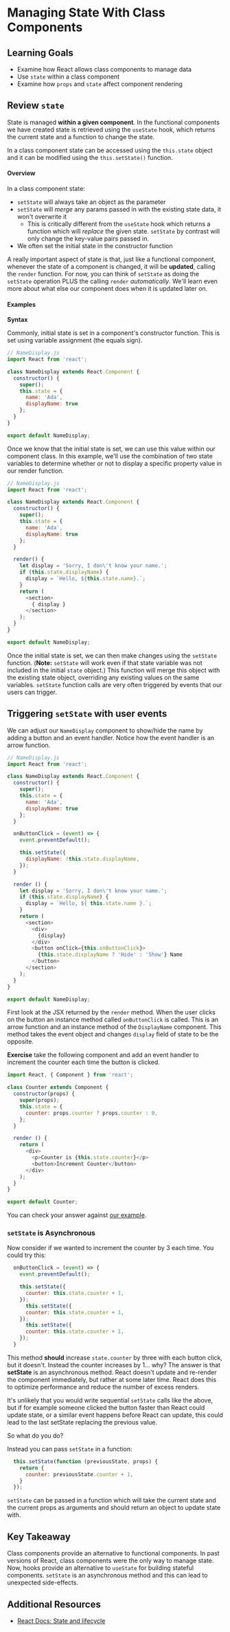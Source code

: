# Managing State With Class Components

## Learning Goals

- Examine how React allows class components to manage data
- Use `state` within a class component
- Examine how `props` and `state` affect component rendering

## Review `state`

State is managed **within a given component**. In the functional components we have created state is retrieved using the `useState` hook, which returns the current state and a function to change the state.

In a class component state can be accessed using the `this.state` object and it can be modified using the `this.setState()` function.

#### Overview

In a class component state:

- `setState` will always take an object as the parameter
- `setState` will _merge_ any params passed in with the existing state data, it won't overwrite it
  - This is critically different from the `useState` hook which returns a function which will _replace_ the given state.  `setState` by contrast will only change the key-value pairs passed in.
- We often set the initial state in the constructor function

A really important aspect of state is that, just like a functional component, whenever the state of a component is changed, it will be **updated**, calling the `render` function. For now, you can think of `setState` as doing the `setState` operation PLUS the calling `render` _automatically_. We'll learn even more about what else our component does when it is updated later on.

#### Examples

**Syntax**

Commonly, initial state is set in a component's constructor function. This is set using variable assignment (the equals sign).

```javascript
// NameDisplay.js
import React from 'react';

class NameDisplay extends React.Component {
  constructor() {
    super();
    this.state = {
      name: 'Ada',
      displayName: true
    };
  }
}

export default NameDisplay;
```

Once we know that the initial state is set, we can use this value within our component class. In this example, we'll use the combination of two state variables to determine whether or not to display a specific property value in our render function.

```javascript
// NameDisplay.js
import React from 'react';

class NameDisplay extends React.Component {
  constructor() {
    super();
    this.state = {
      name: 'Ada',
      displayName: true
    };
  }

  render() {
    let display = 'Sorry, I don\'t know your name.';
    if (this.state.displayName) {
      display = `Hello, ${this.state.name}.`;
    }
    return (
      <section>
        { display }
      </section>
    );
  }
}

export default NameDisplay;
```

Once the initial state is set, we can then make changes using the `setState` function. (**Note:** `setState` will work even if that state variable was not included in the initial `state` object.) This function will merge this object with the existing state object, overriding any existing values on the same variables. `setState` function calls are very often triggered by events that our users can trigger.

## Triggering `setState` with user events

We can adjust our `NameDisplay` component to show/hide the name by adding a button and an event handler.  Notice how the event handler is an arrow function.

```javascript
// NameDisplay.js
import React from 'react';

class NameDisplay extends React.Component {
  constructor() {
    super();
    this.state = {
      name: 'Ada',
      displayName: true
    };
  }

  onButtonClick = (event) => {
    event.preventDefault();

    this.setState({
      displayName: !this.state.displayName,
    });
  }

  render () {
    let display = 'Sorry, I don\'t know your name.';
    if (this.state.displayName) {
      display = `Hello, ${ this.state.name }.`;
    }
    return (
      <section>
        <div>
          {display}
        </div>
        <button onClick={this.onButtonClick}>
          {this.state.displayName ? 'Hide' : 'Show'} Name
        </button>
      </section>
    );
  }
}

export default NameDisplay;
```

First look at the JSX returned by the `render` method.  When the user clicks on the button an instance method called `onButtonClick` is called.  This is an arrow function and an instance method of the `DisplayName` component.  This method takes the event object and changes `display` field of state to be the opposite.

**Exercise** take the following component and add an event handler to increment the counter each time the button is clicked.

```javascript
import React, { Component } from 'react';

class Counter extends Component {
  constructor(props) {
    super(props);
    this.state = {
      counter: props.counter ? props.counter : 0,
    };
  }

  render () {
    return (
      <div>
        <p>Counter is {this.state.counter}</p>
        <button>Increment Counter</button>
      </div>
    );
  }
}

export default Counter;
```

You can check your answer against [our example](examples/Counter.js).

### `setState` is Asynchronous

Now consider if we wanted to increment the counter by 3 each time.  You could try this:

```javascript
  onButtonClick = (event) => {
    event.preventDefault();

    this.setState({
      counter: this.state.counter + 1,
    });
      this.setState({
      counter: this.state.counter + 1,
    });
      this.setState({
      counter: this.state.counter + 1,
    });
  }
```

This method **should** increase `state.counter` by three with each button click, but it doesn't.  Instead the counter increases by 1... why?  The answer is that **setState** is an asynchronous method.  React doesn't update and re-render the component immediately, but rather at some later time.  React does this to optimize performance and reduce the number of excess renders.  

It's unlikely that you would write sequential `setState` calls like the above, but if for example someone clicked the button faster than React could update state, or a similar event happens before React can update, this could lead to the last setState replacing the previous value.

So what do you do?

Instead you can pass `setState` in a function:

```javascript
  this.setState(function (previousState, props) {
    return {
      counter: previousState.counter + 1,
    }
  });
```

`setState` can be passed in a function which will take the current state and the current props as arguments and should return an object to update state with. 

## Key Takeaway

Class components provide an alternative to functional components.  In past versions of React, class components were the only way to manage state.  Now, hooks provide an alternative to `useState` for building stateful components.  `setState` is an asynchronous method and this can lead to unexpected side-effects.

## Additional Resources

- [React Docs: State and lifecycle](https://reactjs.org/docs/state-and-lifecycle.html)
